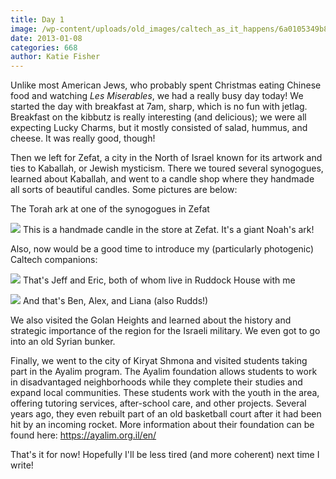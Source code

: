 ```yaml
---
title: Day 1
image: /wp-content/uploads/old_images/caltech_as_it_happens/6a0105349b8251970b017c3519cd87970b.jpg
date: 2013-01-08
categories: 668
author: Katie Fisher
---
```



Unlike most American Jews, who probably spent Christmas eating Chinese food and watching *Les Miserables*, we had a really busy day today! We started the day with breakfast at 7am, sharp, which is no fun with jetlag. Breakfast on the kibbutz is really interesting (and delicious); we were all expecting Lucky Charms, but it mostly consisted of salad, hummus, and cheese. It was really good, though!

Then we left for Zefat, a city in the North of Israel known for its artwork and ties to Kaballah, or Jewish mysticism. There we toured several synogogues, learned about Kaballah, and went to a candle shop where they handmade all sorts of beautiful candles. Some pictures are below:

The Torah ark at one of the synogogues in Zefat


![](/old_images/caltech_as_it_happens/6a0105349b8251970b017ee6bd3b7f970d.jpg)
This is a handmade candle in the store at Zefat. It's a giant Noah's ark!

Also, now would be a good time to introduce my (particularly photogenic) Caltech companions:


![](/old_images/caltech_as_it_happens/6a0105349b8251970b017ee6bd24c6970d.jpg)
That's Jeff and Eric, both of whom live in Ruddock House with me


![](/old_images/caltech_as_it_happens/6a0105349b8251970b017c3519c26b970b.jpg)
And that's Ben, Alex, and Liana (also Rudds!)

We also visited the Golan Heights and learned about the history and strategic importance of the region for the Israeli military. We even got to go into an old Syrian bunker. 

Finally, we went to the city of Kiryat Shmona and visited students taking part in the Ayalim program. The Ayalim foundation allows students to work in disadvantaged neighborhoods while they complete their studies and expand local communities. These students work with the youth in the area, offering tutoring services, after-school care, and other projects. Several years ago, they even rebuilt part of an old basketball court after it had been hit by an incoming rocket. More information about their foundation can be found here: https://ayalim.org.il/en/

That's it for now! Hopefully I'll be less tired (and more coherent) next time I write!

